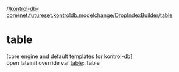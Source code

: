 //[kontrol-db-core](../../../index.md)/[net.futureset.kontroldb.modelchange](../index.md)/[DropIndexBuilder](index.md)/[table](table.md)

# table

[core engine and default templates for kontrol-db]\
open lateinit override var [table](table.md): Table
